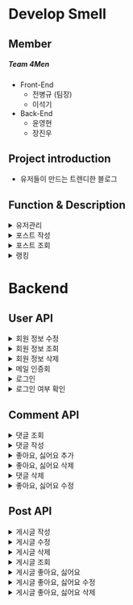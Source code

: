 # Develop Smell

## Member

##### Team 4Men
* Front-End
  * 전병규 (팀장)
  * 이석기
* Back-End
  * 윤영현
  * 장진우

## Project introduction

* 유저들이 만드는 트렌디한 블로그

## Function & Description

<details>
<summary>유저관리</summary>

* 유저에 대한 전반적인 기능입니다.
  * 회원가입 기능
  * 로그인 기능
  * 정보 수정 기능
</details>

<details>
<summary>포스트 작성</summary>

* 자신의 블로그에 포스트를 작성하는 기능입니다.
  * Toast UI Editor를 사용하여 Markdown과 WYSIWYG 편집기를 사용.
</details>

<details>
<summary>포스트 조회</summary>

* 어떤 사람이 쓴 글이던지 조회가 가능합니다.
  * 포스트의 리스트는 인피니트 스크롤을 적용하여 페이징 처리.
</details>

<details>
<summary>랭킹</summary>

* 게시글과 유저에 랭킹을 부여하는 기능입니다.
  * 게시글에는 보이지않는 점수가 있고, 이 점수로 유저들이 보다 질 좋은 포스트를 볼 수 있도록 합니다.
  * 유저에게 포스팅을 하는 동기부여가 될 수 있도록 랭킹시스템을 도입하여 포스팅의 재미를 더해줍니다.
</details>

# Backend

## User API

<details>
<summary>회원 정보 수정</summary>

### 회원 정보 수정
---
- path : .../account
- method : PUT
- input data : userno, uid, password, introduce
</details>

<details>
<summary>회원 정보 조회</summary>

### 회원 정보 조회
---
- path : .../account/{userno}
- method : GET
- input data : userno
</details>

<details>
<summary>회원 정보 삭제</summary>

### 회원 정보 삭제
---
- path : .../account/{userno}
- method : DELETE
- input data : userno
</details>

<details>
<summary>메일 인증회</summary>

### 메일 인증
---
- path : .../account/certification
- method : POST
- input data : email
- output data : code
</details>

<details>
<summary>로그인</summary>

### 로그인
---
- path : .../account/login
- method : POST
- input data : email, password
- output data : userno, uid, email
</details>

<details>
<summary>로그인 여부 확인</summary>

### 로그인 여부 확인 
---
- path : .../account/user/{userno}
- method : GET
- input data : userno
- ouput data : uid, email
</details>

## Comment API

<details>
<summary>댓글 조회</summary>

###  댓글 조회
---
- path : .../comment/{postno}/{userno}
- method : GET
- input data : postno, userno
- output data : commentno, userno, postno, uid, reply, reply_date, likecount, dislikecount, kind, profilename 
</details>

<details>
<summary>댓글 작성</summary>

### 댓글 작성
---
- path : .../comment
- method : POST
- input data : userno, reply
</details>

<details>
<summary>좋아요, 싫어요 추가</summary>

### 좋아요, 싫어요 추가
---
- path : .../comment/like
- method : POST
- input data : userno, targetno, kind
</details>

<details>
<summary>좋아요, 싫어요 삭제</summary>

### 좋아요, 싫어요 삭제
---
- path : .../comment/like/{userno}/{commentno}
- method : DELETE
- input data : userno, commentno
</details>

<details>
<summary>댓글 삭제</summary>

### 댓글 삭제
---
- path : .../comment/{commentno}
- method : DELETE
- input data : commentno
</details>

<details>
<summary>좋아요, 싫어요 수정</summary>

### 좋아요, 싫어요 수정
---
- path : .../comment/like
- method : PUT
- input data : userno, targetno, kind
</details>

## Post API

<details>
<summary>게시글 작성</summary>

### 게시글 작성
---
- path : .../post
- method : POST
- input data : userno, postno, title, subtitle, content, save
</details>

<details>
<summary>게시글 수정</summary>

### 게시글 수정
---
- path : .../post
- method : PUT
- input data : postno, title, content
</details>

<details>
<summary>게시글 삭제</summary>

### 게시글 삭제
---
- path : .../post/{postno}
- method : DELETE
- input data : postno
</details>

<details>
<summary>게시글 조회</summary>

### 게시글 조회
---
- path : /post/total/{limit}/{userno}
- method : GET
- input data : limit, userno
- output data : postno, userno, profilename, tags, title, subtitle, content, create_date, likecount, dislikecount, kind
</details>

<details>
<summary>게시글 좋아요, 싫어요</summary>

### 게시글 좋아요, 싫어요
---
- path : .../post/like
- method : POST
- input data : userno, targetno, kind
</details>

<details>
<summary>게시글 좋아요, 싫어요 수정</summary>

### 게시글 좋아요, 싫어요 수정
---
- path : .../post/like
- method : PUT
- input data : userno, targetno, kind
</details>

<details>
<summary>게시글 좋아요, 싫어요 삭제</summary>

### 게시글 좋아요, 싫어요 삭제
---
- path : .../post/like/{userno}/{postno}
- method : DELETE
- input data : userno, postno
</details>
